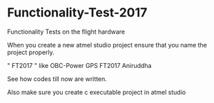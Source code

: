 # Functionality-Test-2017
Functionality Tests on the flight hardware

When you create a new atmel studio project ensure that you name the project properly. 

"<board names> <peripherals> FT2017 <Name>"
like 
OBC-Power GPS FT2017 Aniruddha 

See how codes till now are written.  

Also make sure you create c executable project in atmel studio 
